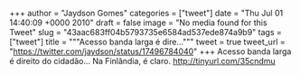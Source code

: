 
+++
author = "Jaydson Gomes"
categories = ["tweet"]
date = "Thu Jul 01 14:40:09 +0000 2010"
draft = false
image = "No media found for this Tweet"
slug = "43aac683ff04b5793735e6584ad537ede874a9b9"
tags = ["tweet"]
title = """Acesso banda larga é dire..."""
tweet = true
tweet_url = "https://twitter.com/jaydson/status/17496784040"
+++
Acesso banda larga é direito do cidadão... Na Finlândia, é claro. http://tinyurl.com/35cndmu
